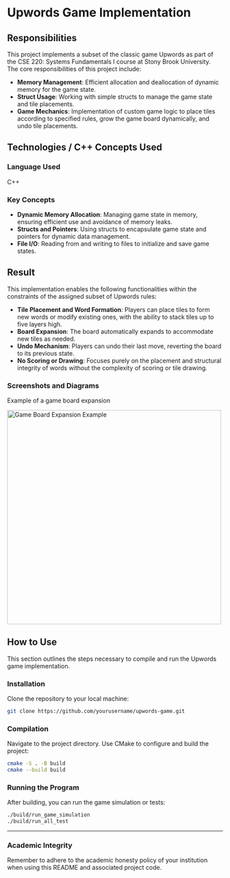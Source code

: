 
# Upwords Game Implementation

## Responsibilities

This project implements a subset of the classic game Upwords as part of the CSE 220: Systems Fundamentals I course at Stony Brook University. The core responsibilities of this project include:

- **Memory Management**: Efficient allocation and deallocation of dynamic memory for the game state.
- **Struct Usage**: Working with simple structs to manage the game state and tile placements.
- **Game Mechanics**: Implementation of custom game logic to place tiles according to specified rules, grow the game board dynamically, and undo tile placements.

## Technologies / C++ Concepts Used

### Language Used
C++

### Key Concepts
- **Dynamic Memory Allocation**: Managing game state in memory, ensuring efficient use and avoidance of memory leaks.
- **Structs and Pointers**: Using structs to encapsulate game state and pointers for dynamic data management.
- **File I/O**: Reading from and writing to files to initialize and save game states.

## Result

This implementation enables the following functionalities within the constraints of the assigned subset of Upwords rules:

- **Tile Placement and Word Formation**: Players can place tiles to form new words or modify existing ones, with the ability to stack tiles up to five layers high.
- **Board Expansion**: The board automatically expands to accommodate new tiles as needed.
- **Undo Mechanism**: Players can undo their last move, reverting the board to its previous state.
- **No Scoring or Drawing**: Focuses purely on the placement and structural integrity of words without the complexity of scoring or tile drawing.

### Screenshots and Diagrams
Example of a game board expansion

<img src="https://your-image-link-here.png" alt="Game Board Expansion Example" width="500">

## How to Use

This section outlines the steps necessary to compile and run the Upwords game implementation.

### Installation

Clone the repository to your local machine:

```bash
git clone https://github.com/yourusername/upwords-game.git
```

### Compilation

Navigate to the project directory. Use CMake to configure and build the project:

```bash
cmake -S . -B build
cmake --build build
```

### Running the Program

After building, you can run the game simulation or tests:

```bash
./build/run_game_simulation
./build/run_all_test
```

---

### Academic Integrity

Remember to adhere to the academic honesty policy of your institution when using this README and associated project code.
